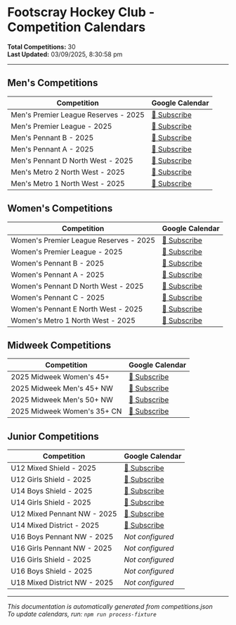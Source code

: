 # Footscray Hockey Club - Competition Calendars

**Total Competitions:** 30  
**Last Updated:** 03/09/2025, 8:30:58 pm  

---

## Men's Competitions

| Competition | Google Calendar |
|-------------|----------------|
| Men's Premier League Reserves - 2025 | [📅 Subscribe](https://calendar.google.com/calendar/embed?src=97956a86ccf6ef13c27f58015aa6958fc711dd7bf08ca136c016162157c6d496%40group.calendar.google.com) |
| Men's Premier League - 2025 | [📅 Subscribe](https://calendar.google.com/calendar/embed?src=1f220e3aea02d8d0f80df31f81324412484b6f786eff698f6262e980772060e4%40group.calendar.google.com) |
| Men's Pennant B - 2025 | [📅 Subscribe](https://calendar.google.com/calendar/embed?src=b7311408b7c70beab744c7fdfdf74dc7491f7eaee48e17b538285327204dbd72%40group.calendar.google.com) |
| Men's Pennant A - 2025 | [📅 Subscribe](https://calendar.google.com/calendar/embed?src=16b655e174b838f23b3fc54687fca5e059843515da89d9c5926645b7e5eeab7d%40group.calendar.google.com) |
| Men's Pennant D North West - 2025 | [📅 Subscribe](https://calendar.google.com/calendar/embed?src=884c99f9887b737724158dc5179e7f3f2b11914ae1b1a6619dfdd4328787f817%40group.calendar.google.com) |
| Men's Metro 2 North West - 2025 | [📅 Subscribe](https://calendar.google.com/calendar/embed?src=789972398db6baf2f2bceb7192de6415a320e694ad7a838dd377f13dd94eadda%40group.calendar.google.com) |
| Men's Metro 1 North West - 2025 | [📅 Subscribe](https://calendar.google.com/calendar/embed?src=7b66fc969b25978bd41e46cfe08eeac3639b3e887389d752689262199d0f96c3%40group.calendar.google.com) |


## Women's Competitions

| Competition | Google Calendar |
|-------------|----------------|
| Women's Premier League Reserves - 2025 | [📅 Subscribe](https://calendar.google.com/calendar/embed?src=8b6394caa7d84adfbbc6857f0a7740e5806e6a146f59ab9626ba21963a07786e%40group.calendar.google.com) |
| Women's Premier League - 2025 | [📅 Subscribe](https://calendar.google.com/calendar/embed?src=56536e35edfd9d627d2f81d41b146466edbe42dbf285ad74eb636531bcb93ad7%40group.calendar.google.com) |
| Women's Pennant B - 2025 | [📅 Subscribe](https://calendar.google.com/calendar/embed?src=e4a63bff99c2b56ba32b7877072c44d116935aad3baada5e751e85aef64f2461%40group.calendar.google.com) |
| Women's Pennant A - 2025 | [📅 Subscribe](https://calendar.google.com/calendar/embed?src=3a061a8facf2aad203b3f27ee214d2912894c27e5884d224963308997cc3d097%40group.calendar.google.com) |
| Women's Pennant D North West - 2025 | [📅 Subscribe](https://calendar.google.com/calendar/embed?src=8bb6d3833f4399af37ec044eacd085f45b897d6910935320163b2422cb13eccf%40group.calendar.google.com) |
| Women's Pennant C - 2025 | [📅 Subscribe](https://calendar.google.com/calendar/embed?src=cb97b547cddb0381d07e8c8b1b327ed700e90b2e07e68714197ab553fbd2ce9d%40group.calendar.google.com) |
| Women's Pennant E North West - 2025 | [📅 Subscribe](https://calendar.google.com/calendar/embed?src=14c37c863800760f1cca7118d188c1bf54bde2d694a81613f5b8b25040c4564c%40group.calendar.google.com) |
| Women's Metro 1 North West - 2025 | [📅 Subscribe](https://calendar.google.com/calendar/embed?src=a55ef96862114e2a69788c8a347f7877f4813713d20efccfeaccb5d0ac1bc54f%40group.calendar.google.com) |


## Midweek Competitions

| Competition | Google Calendar |
|-------------|----------------|
| 2025 Midweek Women's 45+ | [📅 Subscribe](https://calendar.google.com/calendar/embed?src=05e5a33f8cc7a2e422a0d806ebd2bb8cf7ea4b6738cb17b6bcd9acc00f76142b%40group.calendar.google.com) |
| 2025 Midweek Men's 45+ NW | [📅 Subscribe](https://calendar.google.com/calendar/embed?src=b033da4f5e1edfed703dd9aaa7dad4ac73d77399a382e556174c228d1161deac%40group.calendar.google.com) |
| 2025 Midweek Men's 50+ NW | [📅 Subscribe](https://calendar.google.com/calendar/embed?src=977372c1fa7188df9da9160c7180f3b02df7dfe35cd75cf5b78a5acd54e66ffc%40group.calendar.google.com) |
| 2025 Midweek Women's 35+ CN | [📅 Subscribe](https://calendar.google.com/calendar/embed?src=0ecdee091c358190110ffc5f29f422a8359db99ba3340536837aa7cac33a3405%40group.calendar.google.com) |


## Junior Competitions

| Competition | Google Calendar |
|-------------|----------------|
| U12 Mixed Shield - 2025 | [📅 Subscribe](https://calendar.google.com/calendar/embed?src=48dbcaebc8b9eb2177d1cbb05b0c0e0c12605dafc72b10c9e723ea10a4106947%40group.calendar.google.com) |
| U12 Girls Shield - 2025 | [📅 Subscribe](https://calendar.google.com/calendar/embed?src=e3db61302c19f3512fb7e4e6920b521460717bb2bde9257b9334250826ec5861%40group.calendar.google.com) |
| U14 Boys Shield - 2025 | [📅 Subscribe](https://calendar.google.com/calendar/embed?src=8872805046beb1edd7277d621a466f6f74691ee22441e08be1bafeafcc78ff7f%40group.calendar.google.com) |
| U14 Girls Shield - 2025 | [📅 Subscribe](https://calendar.google.com/calendar/embed?src=880a259c687fbaab1f2393e7924193dcf983661cb26fa87e5f4c8ed4eb6788f9%40group.calendar.google.com) |
| U12 Mixed Pennant NW - 2025 | [📅 Subscribe](https://calendar.google.com/calendar/embed?src=1f5f57d0306bbb139202db69b77910c0fcf2fea94f6c28acc02c755faccefec8%40group.calendar.google.com) |
| U14 Mixed District - 2025 | [📅 Subscribe](https://calendar.google.com/calendar/embed?src=df54f9be80aec4f876bb2e3b14b472d7e94b5c26b23fda0c5ac7a1fa7ca5fb3a%40group.calendar.google.com) |
| U16 Boys Pennant NW - 2025 | *Not configured* |
| U16 Girls Pennant NW - 2025 | *Not configured* |
| U16 Girls Shield - 2025 | *Not configured* |
| U16 Boys Shield - 2025 | *Not configured* |
| U18 Mixed District NW - 2025 | *Not configured* |


---

*This documentation is automatically generated from competitions.json*  
*To update calendars, run: `npm run process-fixture`*
